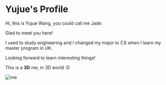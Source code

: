 # Yujue's Profile

Hi, this is Yujue Wang, you could call me Jade.

Glad to meet you here!

I used to study engineering and I changed my major to CS when I learn my master program in UK.

Looking forward to learn interesting things!

This is a **3D** me, in 3D world :D

![me](https://user-images.githubusercontent.com/73286908/154828716-3f795d8c-50f5-4038-9367-baa941aa7064.PNG)
